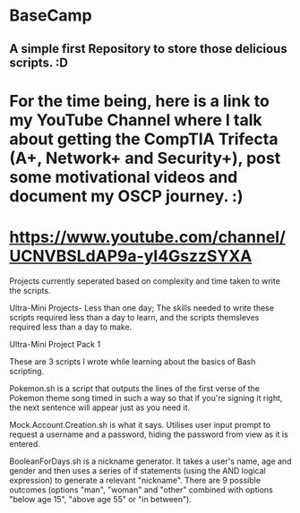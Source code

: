 # BaseCamp
## A simple first Repository to store those delicious scripts. :D 
# For the time being, here is a link to my YouTube Channel where I talk about getting the CompTIA Trifecta (A+, Network+ and Security+), post some motivational videos and document my OSCP journey. :) 
# https://www.youtube.com/channel/UCNVBSLdAP9a-yI4GszzSYXA 

Projects currently seperated based on complexity and time taken to write the scripts.

Ultra-Mini Projects- Less than one day; The skills needed to write these scripts required less than a day to learn, and the scripts themsleves required less than a day to make.

Ultra-Mini Project Pack 1

These are 3 scripts I wrote while learning about the basics of Bash scripting. 

Pokemon.sh is a script that outputs the lines of the first verse of the Pokemon theme song timed in such a way so that if you're signing it right, the next sentence will appear just as you need it. 

Mock.Account.Creation.sh is what it says. Utilises user input prompt to request a username and a password, hiding the password from view as it is entered.

BooleanForDays.sh is a nickname generator. It takes a user's name, age and gender and then uses a series of if statements (using the AND logical expression) to generate a relevant "nickname". There are 9 possible outcomes (options "man", "woman" and "other" combined with options "below age 15", "above age 55" or "in between").  
